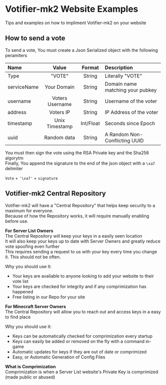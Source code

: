 Votifier-mk2 Website Examples
==============
Tips and examples on how to impliment Votifier-mk2 on your website
  
  


How to send a vote
-------------
To send a vote, You must create a Json Serialized object with the following peramiters  

| Name        | Value           | Format    | Description                      |
|:----------- |:---------------:|:---------:|:-------------------------------- |
| Type        | "VOTE"          | String    | Literally "VOTE"                 |
| serviceName | Your Domain     | String    | Domain name matching your pubkey |
| username    | Voters Username | String    |  Username of the voter           |
| address     | Voters IP       | String    |  IP Address of the voter         |
| timestamp   | Unix Timestamp  | Int/Float |  Seconds since Epoch             |
| uuid        | Random data     | String    |  A Random Non-Conflicting UUID   |
  
You must then sign the vote using the RSA Private key and the Sha256 algorytm  
Finally, You append the signature to the end of the json object with a `\xa7` delimiter  

`Vote` + `'\xa7'` + `signature`
  


Votifier-mk2 Central Repository  
-------------
Votifier-mk2 will have a "Central Repository" that helps keep security to a maximum for everyone.  
Because of how the Repository works, it will require manually enabling before use.  
  

**For Server List Owners**  
The Central Repository will keep your keys in a easily seen location  
It will also keep your keys up to date with Server Owners and greatly reduce vote spoofing even further  
This requires sending a request to us with your key every time you change it. This should not be often.  

Why you should use it:
 * Your keys are avaliable to anyone looking to add your website to their vote list  
 * Your keys are checked for integrity and if any comprimization has happened  
 * Free listing in our Repo for your site  
  

**For Minecraft Server Owners**  
The Central Repository will allow you to reach out and access keys in a easy to find place
  
Why you should use it:
 * Keys can be automatically checked for comprimization every startup  
 * Keys can easily be added or removed on the fly with a command in-game  
 * Automatic updates for keys if they are out of date or comprimized  
 * Easy, or Automatic Generation of Config Files  
  

**What is Comprimization**  
Comprimization is when a Server List website's Private Key is comprimized (made public or abused)  